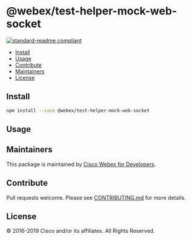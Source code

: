 # @webex/test-helper-mock-web-socket

[![standard-readme compliant](https://img.shields.io/badge/readme%20style-standard-brightgreen.svg?style=flat-square)](https://github.com/RichardLitt/standard-readme)

>

- [Install](#install)
- [Usage](#usage)
- [Contribute](#contribute)
- [Maintainers](#maintainers)
- [License](#license)

## Install

```bash
npm install --save @webex/test-helper-mock-web-socket
```

## Usage

## Maintainers

This package is maintained by [Cisco Webex for Developers](https://developer.webex.com/).

## Contribute

Pull requests welcome. Please see [CONTRIBUTING.md](https://github.com/webex/webex-js-sdk/blob/master/CONTRIBUTING.md) for more details.

## License

© 2016-2019 Cisco and/or its affiliates. All Rights Reserved.
